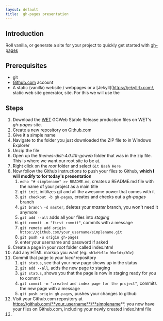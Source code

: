 ```yaml
---
layout: default
title:  gh-pages presentation
---
```


## Introduction

Roll vanilla, or generate a site for your project to quickly get started with [gh-pages](https://pages.github.com/) 

## Prerequisites

* git
* [Github.com](https://github.com/) account
* A static (vanilla) website / webpages or a [Jekyll](https://jekyllrb.com/, static web site generator, site. For this we will use the 

## Steps

1. Download the [WET](http://wet-boew.github.io/wet-boew/index-en.html) GCWeb Stable Release production files on WET's _gh-pages_ site.
2. Create a new repository on [Github.com](https://github.com/)
3. Give it a simple name
4. Navigate to the folder you just downloaded the ZIP file to in Windows Explorer
5. Unzip the file
6. Open up the _themes-dist-4.0.##-gcweb_ folder that was in the zip file. This is where we want our root site to be at.
7. Right click on the _root_ folder and select `Git Bash Here`
8. Now follow the Github instructions to push your files to Github, **which I will modify to for today's presentation**
    1. `echo "# simplename" >> README.md`, creates a README.md file with the name of your project as a main title
    2. `git init`, initilizes git and all the awesome power that comes with it 
    3. `git checkout -b gh-pages`, creates and checks out a _gh-pages_ branch
    4. `git branch -d master`, deletes your _master_ branch, you won't need it anymore 
    4. `git add --all` adds all your files into _staging_
    5. `git commit -m "first commit"`, commits with a message
    6. `git remote add origin https://github.com/your_username/simplename.git`
    7. `git push -u origin gh-pages`
    8. enter your username and password if asked
9. Create a page in your _root_ folder called index.html
10. Add any HTML markup you want (eg. `<h1>Hello World</h1>`)
11. Commit that page to your _local_ repository
    1. `git status`, see that your new page shows up in the status
    2. `git add --all`, adds the new page to staging
    3. `git status`, shows you that the page is now in staging ready for you to commit
    4. `git commit -m "created and index page for the project"`, commits the new page with a message
    5. `git push origin gh-pages`, pushes your changes to github 
12. Visit your Github.com repository at https://github.com/**your_username**/**simplename**, you now have your files on Github.com, including your newly created index.html file
13. 





